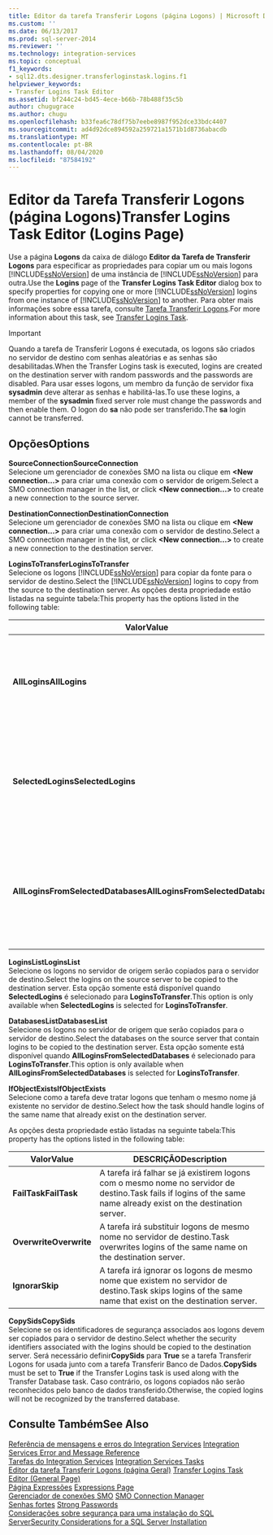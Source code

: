 ```yaml
---
title: Editor da tarefa Transferir Logons (página Logons) | Microsoft Docs
ms.custom: ''
ms.date: 06/13/2017
ms.prod: sql-server-2014
ms.reviewer: ''
ms.technology: integration-services
ms.topic: conceptual
f1_keywords:
- sql12.dts.designer.transferloginstask.logins.f1
helpviewer_keywords:
- Transfer Logins Task Editor
ms.assetid: bf244c24-bd45-4ece-b66b-78b488f35c5b
author: chugugrace
ms.author: chugu
ms.openlocfilehash: b33fea6c78df75b7eebe8987f952dce33bdc4407
ms.sourcegitcommit: ad4d92dce894592a259721a1571b1d8736abacdb
ms.translationtype: MT
ms.contentlocale: pt-BR
ms.lasthandoff: 08/04/2020
ms.locfileid: "87584192"
---
```

# <a name="transfer-logins-task-editor-logins-page"></a><span data-ttu-id="a5538-102">Editor da Tarefa Transferir Logons (página Logons)</span><span class="sxs-lookup"><span data-stu-id="a5538-102">Transfer Logins Task Editor (Logins Page)</span></span>
  <span data-ttu-id="a5538-103">Use a página **Logons** da caixa de diálogo **Editor da Tarefa de Transferir Logons** para especificar as propriedades para copiar um ou mais logons [!INCLUDE[ssNoVersion](../includes/ssnoversion-md.md)] de uma instância de [!INCLUDE[ssNoVersion](../includes/ssnoversion-md.md)] para outra.</span><span class="sxs-lookup"><span data-stu-id="a5538-103">Use the **Logins** page of the **Transfer Logins Task Editor** dialog box to specify properties for copying one or more [!INCLUDE[ssNoVersion](../includes/ssnoversion-md.md)] logins from one instance of [!INCLUDE[ssNoVersion](../includes/ssnoversion-md.md)] to another.</span></span> <span data-ttu-id="a5538-104">Para obter mais informações sobre essa tarefa, consulte [Tarefa Transferir Logons](control-flow/transfer-logins-task.md).</span><span class="sxs-lookup"><span data-stu-id="a5538-104">For more information about this task, see [Transfer Logins Task](control-flow/transfer-logins-task.md).</span></span>  
  
> [!IMPORTANT]  
>  <span data-ttu-id="a5538-105">Quando a tarefa de Transferir Logons é executada, os logons são criados no servidor de destino com senhas aleatórias e as senhas são desabilitadas.</span><span class="sxs-lookup"><span data-stu-id="a5538-105">When the Transfer Logins task is executed, logins are created on the destination server with random passwords and the passwords are disabled.</span></span> <span data-ttu-id="a5538-106">Para usar esses logons, um membro da função de servidor fixa **sysadmin** deve alterar as senhas e habilitá-las.</span><span class="sxs-lookup"><span data-stu-id="a5538-106">To use these logins, a member of the **sysadmin** fixed server role must change the passwords and then enable them.</span></span> <span data-ttu-id="a5538-107">O logon do **sa** não pode ser transferido.</span><span class="sxs-lookup"><span data-stu-id="a5538-107">The **sa** login cannot be transferred.</span></span>  
  
## <a name="options"></a><span data-ttu-id="a5538-108">Opções</span><span class="sxs-lookup"><span data-stu-id="a5538-108">Options</span></span>  
 <span data-ttu-id="a5538-109">**SourceConnection**</span><span class="sxs-lookup"><span data-stu-id="a5538-109">**SourceConnection**</span></span>  
 <span data-ttu-id="a5538-110">Selecione um gerenciador de conexões SMO na lista ou clique em **\<New connection...>** para criar uma conexão com o servidor de origem.</span><span class="sxs-lookup"><span data-stu-id="a5538-110">Select a SMO connection manager in the list, or click **\<New connection...>** to create a new connection to the source server.</span></span>  
  
 <span data-ttu-id="a5538-111">**DestinationConnection**</span><span class="sxs-lookup"><span data-stu-id="a5538-111">**DestinationConnection**</span></span>  
 <span data-ttu-id="a5538-112">Selecione um gerenciador de conexões SMO na lista ou clique em **\<New connection...>** para criar uma conexão com o servidor de destino.</span><span class="sxs-lookup"><span data-stu-id="a5538-112">Select a SMO connection manager in the list, or click **\<New connection...>** to create a new connection to the destination server.</span></span>  
  
 <span data-ttu-id="a5538-113">**LoginsToTransfer**</span><span class="sxs-lookup"><span data-stu-id="a5538-113">**LoginsToTransfer**</span></span>  
 <span data-ttu-id="a5538-114">Selecione os logons [!INCLUDE[ssNoVersion](../includes/ssnoversion-md.md)] para copiar da fonte para o servidor de destino.</span><span class="sxs-lookup"><span data-stu-id="a5538-114">Select the [!INCLUDE[ssNoVersion](../includes/ssnoversion-md.md)] logins to copy from the source to the destination server.</span></span> <span data-ttu-id="a5538-115">As opções desta propriedade estão listadas na seguinte tabela:</span><span class="sxs-lookup"><span data-stu-id="a5538-115">This property has the options listed in the following table:</span></span>  
  
|<span data-ttu-id="a5538-116">Valor</span><span class="sxs-lookup"><span data-stu-id="a5538-116">Value</span></span>|<span data-ttu-id="a5538-117">DESCRIÇÃO</span><span class="sxs-lookup"><span data-stu-id="a5538-117">Description</span></span>|  
|-----------|-----------------|  
|<span data-ttu-id="a5538-118">**AllLogins**</span><span class="sxs-lookup"><span data-stu-id="a5538-118">**AllLogins**</span></span>|<span data-ttu-id="a5538-119">Todos os logons [!INCLUDE[ssNoVersion](../includes/ssnoversion-md.md)] no servidor de origem serão copiados para o servidor de destino.</span><span class="sxs-lookup"><span data-stu-id="a5538-119">All [!INCLUDE[ssNoVersion](../includes/ssnoversion-md.md)] logins on the source server will be copied to the destination server.</span></span>|  
|<span data-ttu-id="a5538-120">**SelectedLogins**</span><span class="sxs-lookup"><span data-stu-id="a5538-120">**SelectedLogins**</span></span>|<span data-ttu-id="a5538-121">Apenas os logons especificados com **LoginsList** serão copiados para o servidor de destino.</span><span class="sxs-lookup"><span data-stu-id="a5538-121">Only logins specified with **LoginsList** will be copied to the destination server.</span></span>|  
|<span data-ttu-id="a5538-122">**AllLoginsFromSelectedDatabases**</span><span class="sxs-lookup"><span data-stu-id="a5538-122">**AllLoginsFromSelectedDatabases**</span></span>|<span data-ttu-id="a5538-123">Todos os logons do banco de dados especificados com **DatabasesList** serão copiados para o servidor de destino.</span><span class="sxs-lookup"><span data-stu-id="a5538-123">All logins from the databases specified with **DatabasesList** will be copied to the destination server.</span></span>|  
  
 <span data-ttu-id="a5538-124">**LoginsList**</span><span class="sxs-lookup"><span data-stu-id="a5538-124">**LoginsList**</span></span>  
 <span data-ttu-id="a5538-125">Selecione os logons no servidor de origem serão copiados para o servidor de destino.</span><span class="sxs-lookup"><span data-stu-id="a5538-125">Select the logins on the source server to be copied to the destination server.</span></span> <span data-ttu-id="a5538-126">Esta opção somente está disponível quando **SelectedLogins** é selecionado para **LoginsToTransfer**.</span><span class="sxs-lookup"><span data-stu-id="a5538-126">This option is only available when **SelectedLogins** is selected for **LoginsToTransfer**.</span></span>  
  
 <span data-ttu-id="a5538-127">**DatabasesList**</span><span class="sxs-lookup"><span data-stu-id="a5538-127">**DatabasesList**</span></span>  
 <span data-ttu-id="a5538-128">Selecione os logons no servidor de origem que serão copiados para o servidor de destino.</span><span class="sxs-lookup"><span data-stu-id="a5538-128">Select the databases on the source server that contain logins to be copied to the destination server.</span></span> <span data-ttu-id="a5538-129">Esta opção somente está disponível quando **AllLoginsFromSelectedDatabases** é selecionado para **LoginsToTransfer**.</span><span class="sxs-lookup"><span data-stu-id="a5538-129">This option is only available when **AllLoginsFromSelectedDatabases** is selected for **LoginsToTransfer**.</span></span>  
  
 <span data-ttu-id="a5538-130">**IfObjectExists**</span><span class="sxs-lookup"><span data-stu-id="a5538-130">**IfObjectExists**</span></span>  
 <span data-ttu-id="a5538-131">Selecione como a tarefa deve tratar logons que tenham o mesmo nome já existente no servidor de destino.</span><span class="sxs-lookup"><span data-stu-id="a5538-131">Select how the task should handle logins of the same name that already exist on the destination server.</span></span>  
  
 <span data-ttu-id="a5538-132">As opções desta propriedade estão listadas na seguinte tabela:</span><span class="sxs-lookup"><span data-stu-id="a5538-132">This property has the options listed in the following table:</span></span>  
  
|<span data-ttu-id="a5538-133">Valor</span><span class="sxs-lookup"><span data-stu-id="a5538-133">Value</span></span>|<span data-ttu-id="a5538-134">DESCRIÇÃO</span><span class="sxs-lookup"><span data-stu-id="a5538-134">Description</span></span>|  
|-----------|-----------------|  
|<span data-ttu-id="a5538-135">**FailTask**</span><span class="sxs-lookup"><span data-stu-id="a5538-135">**FailTask**</span></span>|<span data-ttu-id="a5538-136">A tarefa irá falhar se já existirem logons com o mesmo nome no servidor de destino.</span><span class="sxs-lookup"><span data-stu-id="a5538-136">Task fails if logins of the same name already exist on the destination server.</span></span>|  
|<span data-ttu-id="a5538-137">**Overwrite**</span><span class="sxs-lookup"><span data-stu-id="a5538-137">**Overwrite**</span></span>|<span data-ttu-id="a5538-138">A tarefa irá substituir logons de mesmo nome no servidor de destino.</span><span class="sxs-lookup"><span data-stu-id="a5538-138">Task overwrites logins of the same name on the destination server.</span></span>|  
|<span data-ttu-id="a5538-139">**Ignorar**</span><span class="sxs-lookup"><span data-stu-id="a5538-139">**Skip**</span></span>|<span data-ttu-id="a5538-140">A tarefa irá ignorar os logons de mesmo nome que existem no servidor de destino.</span><span class="sxs-lookup"><span data-stu-id="a5538-140">Task skips logins of the same name that exist on the destination server.</span></span>|  
  
 <span data-ttu-id="a5538-141">**CopySids**</span><span class="sxs-lookup"><span data-stu-id="a5538-141">**CopySids**</span></span>  
 <span data-ttu-id="a5538-142">Selecione se os identificadores de segurança associados aos logons devem ser copiados para o servidor de destino.</span><span class="sxs-lookup"><span data-stu-id="a5538-142">Select whether the security identifiers associated with the logins should be copied to the destination server.</span></span> <span data-ttu-id="a5538-143">Será necessário definir**CopySids** para **True** se a tarefa Transferir Logons for usada junto com a tarefa Transferir Banco de Dados.</span><span class="sxs-lookup"><span data-stu-id="a5538-143">**CopySids** must be set to **True** if the Transfer Logins task is used along with the Transfer Database task.</span></span> <span data-ttu-id="a5538-144">Caso contrário, os logons copiados não serão reconhecidos pelo banco de dados transferido.</span><span class="sxs-lookup"><span data-stu-id="a5538-144">Otherwise, the copied logins will not be recognized by the transferred database.</span></span>  
  
## <a name="see-also"></a><span data-ttu-id="a5538-145">Consulte Também</span><span class="sxs-lookup"><span data-stu-id="a5538-145">See Also</span></span>  
 <span data-ttu-id="a5538-146">[Referência de mensagens e erros do Integration Services](../../2014/integration-services/integration-services-error-and-message-reference.md) </span><span class="sxs-lookup"><span data-stu-id="a5538-146">[Integration Services Error and Message Reference](../../2014/integration-services/integration-services-error-and-message-reference.md) </span></span>  
 <span data-ttu-id="a5538-147">[Tarefas do Integration Services](control-flow/integration-services-tasks.md) </span><span class="sxs-lookup"><span data-stu-id="a5538-147">[Integration Services Tasks](control-flow/integration-services-tasks.md) </span></span>  
 <span data-ttu-id="a5538-148">[Editor da tarefa Transferir Logons &#40;página Geral&#41;](general-page-of-integration-services-designers-options.md) </span><span class="sxs-lookup"><span data-stu-id="a5538-148">[Transfer Logins Task Editor &#40;General Page&#41;](general-page-of-integration-services-designers-options.md) </span></span>  
 <span data-ttu-id="a5538-149">[Página Expressões](expressions/expressions-page.md) </span><span class="sxs-lookup"><span data-stu-id="a5538-149">[Expressions Page](expressions/expressions-page.md) </span></span>  
 <span data-ttu-id="a5538-150">[Gerenciador de conexões SMO](connection-manager/smo-connection-manager.md) </span><span class="sxs-lookup"><span data-stu-id="a5538-150">[SMO Connection Manager](connection-manager/smo-connection-manager.md) </span></span>  
 <span data-ttu-id="a5538-151">[Senhas fortes](../relational-databases/security/strong-passwords.md) </span><span class="sxs-lookup"><span data-stu-id="a5538-151">[Strong Passwords](../relational-databases/security/strong-passwords.md) </span></span>  
 [<span data-ttu-id="a5538-152">Considerações sobre segurança para uma instalação do SQL Server</span><span class="sxs-lookup"><span data-stu-id="a5538-152">Security Considerations for a SQL Server Installation</span></span>](../../2014/sql-server/install/security-considerations-for-a-sql-server-installation.md)  
  
  
